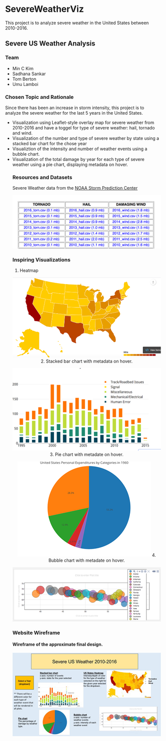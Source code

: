# SevereWeatherViz
This project is to analyze severe weather in the United States between 2010-2016. 

## Severe US Weather Analysis

### Team
<ul>
<li>Min C Kim</li>
<li>Sadhana Sankar</li>
<li>Tom Berton</li>
<li>Umu Lamboi</li>
</ul>

### Chosen Topic and Rationale
  Since there has been an increase in storm intensity, this project is to analyze the severe weather for the last 5 years in the United States. 
  <ul>
<li> Visualization using Leaflet-style overlay map for severe weather from 2010-2016 and have a toggel for type of severe weather: hail, tornado and wind.</li>
<li> Visualization of the number and type of severe weather by state using a stacked bar chart for the chose year</li>
<li> Visualiztion of the intensity and number of weather events using a bubble chart.</li>
  <li> Visualization of the total damage by year for each type of severe weather using a pie chart, displaying metadata on hover.</li>

### Resources and Datasets

Severe Weather data from the [NOAA Storm Prediction Center](http://www.spc.noaa.gov/wcm/#data)
<p align="center"> 
  <img src="https://github.com/TomBerton/SevereWeatherViz/blob/master/images/DataSet.png" 
 </p>
  
 ### Inspiring Visualizations
1. Heatmap 
<p align="center"> 
  <img src="https://github.com/TomBerton/SevereWeatherViz/blob/master/images/img1.png"
 </p>
2. Stacked bar chart with metadata on hover. 
   <p align="center"> 
  <img src="https://github.com/TomBerton/SevereWeatherViz/blob/master/images/img3.png"
 </p>
 3. Pie chart with metadate on hover. 
     <p align="center"> 
  <img src="https://github.com/TomBerton/SevereWeatherViz/blob/master/images/img5.png"
 </p>
 4. Bubble chart with metadate on hover.
 <p align="center"> 
  <img src="https://github.com/TomBerton/SevereWeatherViz/blob/master/images/img4.png"
 </p>
  

### Website Wireframe
#### Wireframe of the approximate final design.

<p align="center"> 
  <img src="https://github.com/TomBerton/SevereWeatherViz/blob/master/images/Wireframe.jpg"
 </p>
